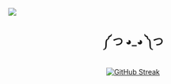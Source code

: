 

![](https://user-images.githubusercontent.com/67194519/173735367-b75edb3b-61ec-4323-a10f-5d98e1d7b97a.gif)

<h2 align="center"> </h2>

<h2 align="center"> ༼ つ ◕_◕ ༽つ </h2>
<div align=center>

[![GitHub Streak](https://streak-stats.demolab.com?user=fatinjulaihi&theme=tokyonight)](https://git.io/streak-stats)
</div>



